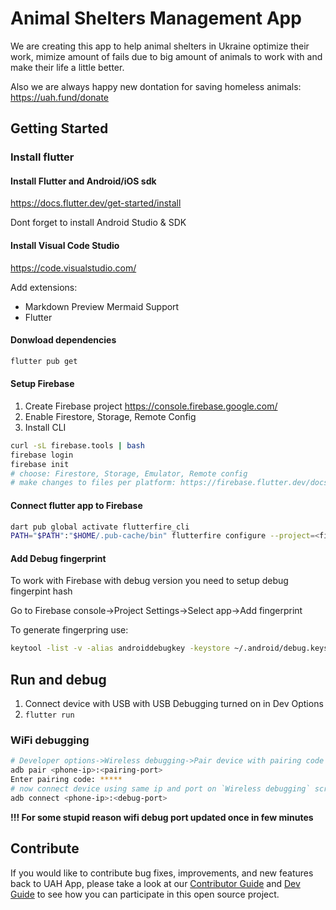 # Animal Shelters Management App

We are creating this app to help animal shelters in Ukraine optimize their work,
mimize amount of fails due to big amount of animals to work with and make their
life a little better.

Also we are always happy new dontation for saving homeless animals: https://uah.fund/donate

## Getting Started

### Install flutter

#### Install Flutter and Android/iOS sdk 
https://docs.flutter.dev/get-started/install

Dont forget to install Android Studio & SDK

#### Install Visual Code Studio
https://code.visualstudio.com/

Add extensions:
- Markdown Preview Mermaid Support
- Flutter

#### Donwload dependencies
```bash
flutter pub get
```

#### Setup Firebase 
1. Create Firebase project https://console.firebase.google.com/
2. Enable Firestore, Storage, Remote Config
3. Install CLI
```bash
curl -sL firebase.tools | bash
firebase login
firebase init
# choose: Firestore, Storage, Emulator, Remote config
# make changes to files per platform: https://firebase.flutter.dev/docs/manual-installation/
```

#### Connect flutter app to Firebase
```bash
dart pub global activate flutterfire_cli
PATH="$PATH":"$HOME/.pub-cache/bin" flutterfire configure --project=<firebase-project-id>
```

#### Add Debug fingerprint #####
To work with Firebase with debug version you need to setup debug fingerpint hash

Go to Firebase console->Project Settings->Select app->Add fingerprint

To generate fingerpring use:
```bash
keytool -list -v -alias androiddebugkey -keystore ~/.android/debug.keystore -storepass android
```

## Run and debug

1. Connect device with USB with USB Debugging turned on in Dev Options
2. `flutter run`

### WiFi debugging

```bash
# Developer options->Wireless debugging->Pair device with pairing code
adb pair <phone-ip>:<pairing-port>
Enter pairing code: *****
# now connect device using same ip and port on `Wireless debugging` screen
adb connect <phone-ip>:<debug-port>
```

**!!! For some stupid reason wifi debug port updated once in few minutes**


## Contribute

If you would like to contribute bug fixes, improvements, and new features 
back to UAH App, please take a look at our [Contributor Guide][contributing] 
and [Dev Guide][devguide] to see how you can participate in this open source 
project.


[devguide]: DEVGUIDE.md
[contributing]: CONTRIBUTING.md
